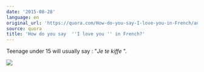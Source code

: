 ```yaml
---
date: '2015-08-28'
language: en
original_url: 'https://quora.com/How-do-you-say-I-love-you-in-French/answer/Clément-Renaud'
source: quora
title: 'How do you say  ''I love you '' in French?'
---
```


Teenage under 15 will usually say :  "*Je te kiffe* ". 
 
![](/{{site.base_url}}/img/quora/main-qimg-25a096fc23bbde7fd85139f5ab60e166-c.png)
